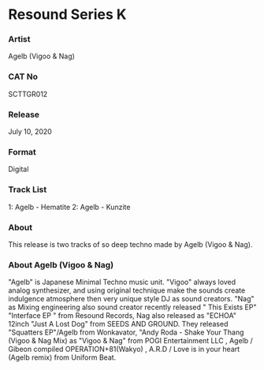 # Resound Series K

### Artist
Agelb (Vigoo & Nag)

### CAT No
SCTTGR012

### Release
July 10, 2020

### Format
Digital

### Track List
1: Agelb - Hematite
2: Agelb - Kunzite



### About 
This release is two tracks of so deep techno made by
Agelb (Vigoo & Nag).

### About Agelb (Vigoo & Nag)
"Agelb" is Japanese Minimal Techno music unit.
"Vigoo" always loved analog synthesizer, and using original technique make the sounds create indulgence
atmosphere then very unique style DJ as sound creators.
"Nag" as Mixing engineering also sound creator recently released " This Exists EP" "Interface EP " from Resound
Records, Nag also released as "ECHOA" 12inch "Just A Lost Dog" from SEEDS AND GROUND.
They released "Squatters EP"/Agelb from Wonkavator,
"Andy Roda - Shake Your Thang (Vigoo & Nag Mix) as "Vigoo & Nag" from POGI Entertainment LLC , Agelb / Gibeon compiled OPERATION+81(Wakyo) , 
A.R.D / Love is in your heart (Agelb remix) from Uniform Beat.
